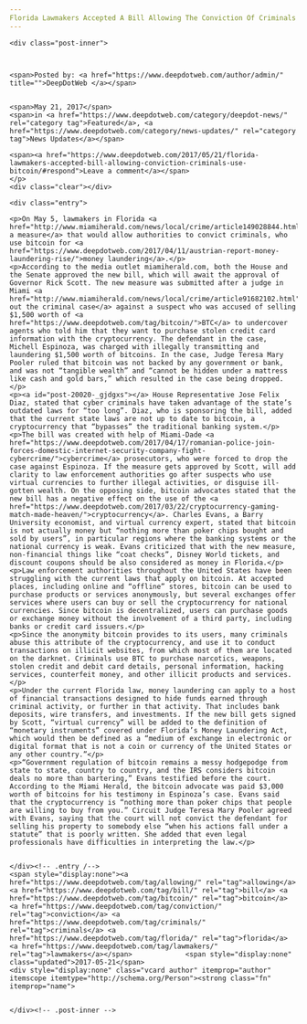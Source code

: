 ```yaml
---
Florida Lawmakers Accepted A Bill Allowing The Conviction Of Criminals Who Use Bitcoin
---
```

<article class="post-listing post-20020 post type-post status-publish format-standard has-post-thumbnail hentry  tag-allowing tag-bill tag-bitcoin tag-conviction tag-criminals tag-florida tag-lawmakers">
    
    <div class="post-inner">
    
    
        
    <span>Posted by: <a href="https://www.deepdotweb.com/author/admin/" title="">DeepDotWeb </a></span>
    
    
    <span>May 21, 2017</span>
    <span>in <a href="https://www.deepdotweb.com/category/deepdot-news/" rel="category tag">Featured</a>, <a href="https://www.deepdotweb.com/category/news-updates/" rel="category tag">News Updates</a></span>
    
    <span><a href="https://www.deepdotweb.com/2017/05/21/florida-lawmakers-accepted-bill-allowing-conviction-criminals-use-bitcoin/#respond">Leave a comment</a></span>
    </p>
    <div class="clear"></div>
    
    <div class="entry">
    
    <p>On May 5, lawmakers in Florida <a href="http://www.miamiherald.com/news/local/crime/article149028844.html">accepted a measure</a> that would allow authorities to convict criminals, who use bitcoin for <a href="https://www.deepdotweb.com/2017/04/11/austrian-report-money-laundering-rise/">money laundering</a>.</p>
    <p>According to the media outlet miamiherald.com, both the House and the Senate approved the new bill, which will await the approval of Governor Rick Scott. The new measure was submitted after a judge in Miami <a href="http://www.miamiherald.com/news/local/crime/article91682102.html">threw out the criminal case</a> against a suspect who was accused of selling $1,500 worth of <a href="https://www.deepdotweb.com/tag/bitcoin/">BTC</a> to undercover agents who told him that they want to purchase stolen credit card information with the cryptocurrency. The defendant in the case, Michell Espinoza, was charged with illegally transmitting and laundering $1,500 worth of bitcoins. In the case, Judge Teresa Mary Pooler ruled that bitcoin was not backed by any government or bank, and was not “tangible wealth” and “cannot be hidden under a mattress like cash and gold bars,” which resulted in the case being dropped.</p>
    <p><a id="post-20020-_gjdgxs"></a> House Representative Jose Felix Diaz, stated that cyber criminals have taken advantage of the state’s outdated laws for “too long”. Diaz, who is sponsoring the bill, added that the current state laws are not up to date to bitcoin, a cryptocurrency that “bypasses” the traditional banking system.</p>
    <p>The bill was created with help of Miami-Dade <a href="https://www.deepdotweb.com/2017/04/17/romanian-police-join-forces-domestic-internet-security-company-fight-cybercrime/">cybercrime</a> prosecutors, who were forced to drop the case against Espinoza. If the measure gets approved by Scott, will add clarity to law enforcement authorities go after suspects who use virtual currencies to further illegal activities, or disguise ill-gotten wealth. On the opposing side, bitcoin advocates stated that the new bill has a negative effect on the use of the <a href="https://www.deepdotweb.com/2017/03/22/cryptocurrency-gaming-match-made-heaven/">cryptocurrency</a>. Charles Evans, a Barry University economist, and virtual currency expert, stated that bitcoin is not actually money but “nothing more than poker chips bought and sold by users”, in particular regions where the banking systems or the national currency is weak. Evans criticized that with the new measure, non-financial things like “coat checks”, Disney World tickets, and discount coupons should be also considered as money in Florida.</p>
    <p>Law enforcement authorities throughout the United States have been struggling with the current laws that apply on bitcoin. At accepted places, including online and “offline” stores, bitcoin can be used to purchase products or services anonymously, but several exchanges offer services where users can buy or sell the cryptocurrency for national currencies. Since bitcoin is decentralized, users can purchase goods or exchange money without the involvement of a third party, including banks or credit card issuers.</p>
    <p>Since the anonymity bitcoin provides to its users, many criminals abuse this attribute of the cryptocurrency, and use it to conduct transactions on illicit websites, from which most of them are located on the darknet. Criminals use BTC to purchase narcotics, weapons, stolen credit and debit card details, personal information, hacking services, counterfeit money, and other illicit products and services.</p>
    <p>Under the current Florida law, money laundering can apply to a host of financial transactions designed to hide funds earned through criminal activity, or further in that activity. That includes bank deposits, wire transfers, and investments. If the new bill gets signed by Scott, “virtual currency” will be added to the definition of “monetary instruments” covered under Florida’s Money Laundering Act, which would then be defined as a “medium of exchange in electronic or digital format that is not a coin or currency of the United States or any other country.”</p>
    <p>“Government regulation of bitcoin remains a messy hodgepodge from state to state, country to country, and the IRS considers bitcoin deals no more than bartering,” Evans testified before the court. According to the Miami Herald, the bitcoin advocate was paid $3,000 worth of bitcoins for his testimony in Espinoza’s case. Evans said that the cryptocurrency is “nothing more than poker chips that people are willing to buy from you.” Circuit Judge Teresa Mary Pooler agreed with Evans, saying that the court will not convict the defendant for selling his property to somebody else “when his actions fall under a statute” that is poorly written. She added that even legal professionals have difficulties in interpreting the law.</p>
    
    
    </div><!-- .entry /-->
    <span style="display:none"><a href="https://www.deepdotweb.com/tag/allowing/" rel="tag">allowing</a> <a href="https://www.deepdotweb.com/tag/bill/" rel="tag">bill</a> <a href="https://www.deepdotweb.com/tag/bitcoin/" rel="tag">bitcoin</a> <a href="https://www.deepdotweb.com/tag/conviction/" rel="tag">conviction</a> <a href="https://www.deepdotweb.com/tag/criminals/" rel="tag">criminals</a> <a href="https://www.deepdotweb.com/tag/florida/" rel="tag">florida</a> <a href="https://www.deepdotweb.com/tag/lawmakers/" rel="tag">lawmakers</a></span>				<span style="display:none" class="updated">2017-05-21</span>
    <div style="display:none" class="vcard author" itemprop="author" itemscope itemtype="http://schema.org/Person"><strong class="fn" itemprop="name">
    
    
    </div><!-- .post-inner -->
</article><!-- .post-listing -->

